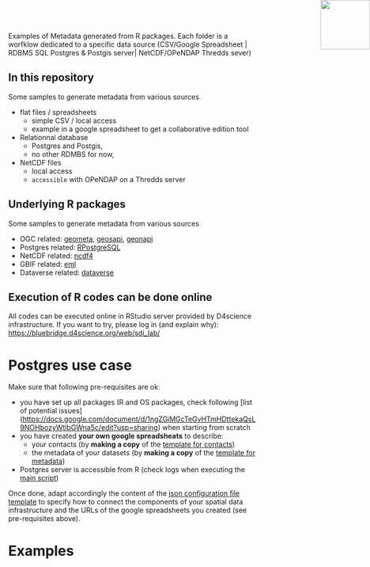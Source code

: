 Examples of Metadata generated from R packages. Each folder is a worfklow dedicated to a specific data source (CSV/Google Spreadsheet | RDBMS SQL Postgres & Postgis server| NetCDF/OPeNDAP Thredds sever)

##  In this repository

Some samples to generate metadata from various sources
- flat files / spreadsheets
  - simple CSV / local access
  - example in a google spreadsheet to get a collaborative edition tool
- Relationnal database
  - Postgres and Postgis,
  - no other RDMBS for now,
- NetCDF files
  - local access
  - `accessible` with OPeNDAP on a Thredds server

##  Underlying R packages

Some samples to generate metadata from various sources
- OGC related: [geometa](https://github.com/eblondel/geometa), [geosapi](https://github.com/eblondel/geosapi), [geonapi](https://github.com/eblondel/geonapi) 
- Postgres related: [RPostgreSQL](RPostgreSQL)
- NetCDF related: [ncdf4](ncdf4)
- GBIF related: [eml](eml)
- Dataverse related: [dataverse]()

##  Execution of R codes can be done online

All codes can be executed online in RStudio server provided by D4science infrastructure. If you want to try, please log in (and explain why): https://bluebridge.d4science.org/web/sdi_lab/ 


#  Postgres use case

Make sure that following pre-requisites are ok:
- you have set up all packages (R and OS packages, check following [list of potential issues] (https://docs.google.com/document/d/1ngZGiMGcTeGvHTmHDttekaQsL9NOHbozyWtlbGWna5c/edit?usp=sharing) when starting from scratch
- you have created **your own google spreadsheats** to describe:
  - your contacts (by **making a copy** of the [template for contacts](https://docs.google.com/spreadsheets/d/1dzxposSSN5nZ0NCdmomxa7KTLHWc4gR3geAoSq1Hku8/edit?usp=sharing))
  - the metadata of your datasets (by **making a copy** of the [template for metadata](https://docs.google.com/spreadsheets/d/1s8ntQAzgGagixZ-o9TMe6_8I4N0uARJz22Nbw7TLhWU/edit?usp=sharing))
- Postgres server is accessible from R (check logs when executing the [main script](https://github.com/juldebar/R_Metadata/blob/master/metadata_workflow_Postgres_Postgis/workflow_main_Postgres.R))



Once done, adapt accordingly the content of the [json configuration file template](https://github.com/juldebar/R_Metadata/blob/master/metadata_workflow_Postgres_Postgis/workflow_configuration_Postgres_template.json) to specify how to connect the components of your spatial data infrastructure and the URLs of the google spreadsheets you created (see pre-requisites above).


#  Examples

```{r setup, include=FALSE}

```



<img style="position: absolute; top: 0; right: 0; border: 0;" src="http://mdst-macroes.ird.fr/tmp/logo_IRD.svg" width="100">
